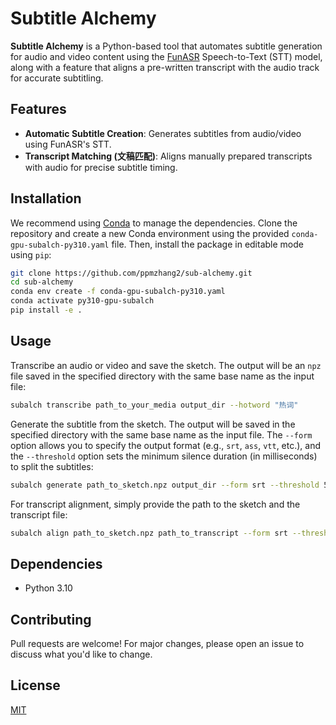 # Subtitle Alchemy

**Subtitle Alchemy** is a Python-based tool that automates subtitle generation for audio and video content using the [FunASR](https://github.com/modelscope/FunASR) Speech-to-Text (STT) model, along with a feature that aligns a pre-written transcript with the audio track for accurate subtitling.

## Features

- **Automatic Subtitle Creation**: Generates subtitles from audio/video using FunASR's STT.
- **Transcript Matching (文稿匹配)**: Aligns manually prepared transcripts with audio for precise subtitle timing.

## Installation

We recommend using [Conda](https://docs.conda.io/en/latest/) to manage the dependencies. Clone the repository and create a new Conda environment using the provided `conda-gpu-subalch-py310.yaml` file. Then, install the package in editable mode using `pip`:

```bash
git clone https://github.com/ppmzhang2/sub-alchemy.git
cd sub-alchemy
conda env create -f conda-gpu-subalch-py310.yaml
conda activate py310-gpu-subalch
pip install -e .
```

## Usage

Transcribe an audio or video and save the sketch. The output will be an `npz` file saved in the specified directory with the same base name as the input file:

```bash
subalch transcribe path_to_your_media output_dir --hotword "热词"
```

Generate the subtitle from the sketch. The output will be saved in the specified directory with the same base name as the input file. The `--form` option allows you to specify the output format (e.g., `srt`, `ass`, `vtt`, etc.), and the `--threshold` option sets the minimum silence duration (in milliseconds) to split the subtitles:

```bash
subalch generate path_to_sketch.npz output_dir --form srt --threshold 500
```

For transcript alignment, simply provide the path to the sketch and the transcript file:

```bash
subalch align path_to_sketch.npz path_to_transcript --form srt --threshold 500
```

## Dependencies

- Python 3.10

## Contributing

Pull requests are welcome! For major changes, please open an issue to discuss what you'd like to change.

## License

[MIT](LICENSE)
